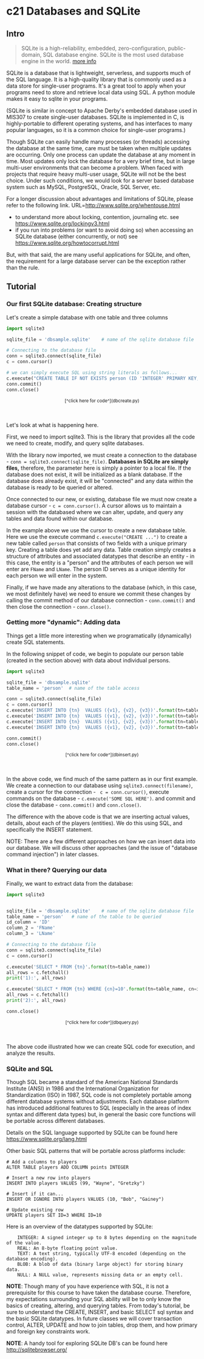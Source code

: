 
# c21 Databases and SQLite

## Intro

>SQLite is a high-reliability, embedded, zero-configuration, public-domain, SQL database engine. SQLite is the most used database engine in the world. [more info](https://www.sqlite.org/about.html)

SQLite is a database that is lightweight, serverless, and supports much of the SQL language.
It is a high-quality library that is commonly used as a data store for single-user programs.
It's a great tool to apply when your programs need to store and retrieve local data using SQL. A python module makes it easy to sqlite in your programs.

(SQLite is similar in concept to Apache Derby's embedded database used in MIS307 to create single-user databases. SQLite is implemented in C, is highly-portable to different operating systems, and has interfaces to many popular languages, so it is a common choice for single-user programs.)

Though SQLite can easily handle many processes (or threads) accessing the database at the same time, care must be taken when multiple updates are occurring. Only one process can update the database at any moment in time. Most updates only lock the database for a very brief time, but in large multi-user environments that can become a problem. When faced with projects that require heavy multi-user usage, SQLite will not be the best choice. Under such conditions, we would look for a server based database system such as MySQL, PostgreSQL, Oracle, SQL Server, etc.

For a longer discussion about advantages and limitations of SQLite, please refer to the following link.
URL=http://www.sqlite.org/whentouse.html

* to understand more about locking, contention, journaling etc. see https://www.sqlite.org/lockingv3.html
* if you run into problems (or want to avoid doing so) when accessing an SQLite database (either concurrently, or not) see https://www.sqlite.org/howtocorrupt.html

But, with that said, the are many useful applications for SQLite, and often, the requirement for a large database server can be the exception rather than the rule.


## Tutorial

### Our first SQLite database: Creating structure

Let's create a simple database with one table and three columns

```python
import sqlite3

sqlite_file = 'dbsample.sqlite'    # name of the sqlite database file

# Connecting to the database file
conn = sqlite3.connect(sqlite_file)
c = conn.cursor()

# we can simply execute SQL using string literals as follows...
c.execute("CREATE TABLE IF NOT EXISTS person (ID 'INTEGER' PRIMARY KEY, FName 'TEXT', LName 'TEXT')")
conn.commit()
conn.close()
```
<center><sub>[^click here for code^](dbcreate.py)</sub></center>
<br>
<br>

Let's look at what is happening here.

First, we need to import sqlite3. This is the library that provides all the code we need to create, modify, and query sqlite databases.

With the library now imported, we must create a connection to the database - `conn = sqlite3.connect(sqlite_file)`. **Databases in SQLite are simply files,** therefore, the parameter here is simply a pointer to a local file. If the database does not exist, it will be initialized as a blank database. If the database does already exist, it will be "connected" and any data within the database is ready to be queried or altered.

Once connected to our new, or existing, database file we must now create a database cursor - `c = conn.cursor()`. A cursor allows us to maintain a session with the databased where we can alter, update, and query any tables and data found within our database.

In the example above we use the cursor to create a new database table. Here we use the execute command `c.execute("CREATE ...")` to create a new table called `person` that consists of two fields with a unique primary key. Creating a table does yet add any data. Table creation simply creates a structure of attributes and associated datatypes that describe an entity - in this case, the entity is a "person" and the attributes of each person we will enter are `FName` and `LName`. The person ID serves as a unique identity for each person we will enter in the system.

Finally, if we have made any alterations to the database (which, in this case, we most definitely have) we need to ensure we commit these changes by calling the commit method of our database connection - `conn.commit()` and then close the connection - `conn.close()`.


### Getting more "dynamic": Adding data

Things get a little more interesting when we programatically (dynamically) create SQL statements.

In the following snippet of code, we begin to populate our person table (created in the section above) with data about individual persons.

```python
import sqlite3

sqlite_file = 'dbsample.sqlite'
table_name = 'person'  # name of the table access

conn = sqlite3.connect(sqlite_file)
c = conn.cursor()
c.execute('INSERT INTO {tn}  VALUES ({v1}, {v2}, {v3})'.format(tn=table_name, v1=10, v2='"Bob"', v3='"Gainey"'))
c.execute('INSERT INTO {tn}  VALUES ({v1}, {v2}, {v3})'.format(tn=table_name, v1=11, v2='"Bobby"', v3='"Orr"'))
c.execute('INSERT INTO {tn}  VALUES ({v1}, {v2}, {v3})'.format(tn=table_name, v1=12, v2='"Sidney"', v3='"Crosby"'))
c.execute('INSERT INTO {tn}  VALUES ({v1}, {v2}, {v3})'.format(tn=table_name, v1=13, v2='"Guy"', v3='"Lafleur"'))

conn.commit()
conn.close()
```

<center><sub>[^click here for code^](dbinsert.py)</sub></center>
<br>
<br>

In the above code, we find much of the same pattern as in our first example. We create a connection to our database using `sqlite3.connect(filename)`, create a cursor for the connection - ` c = conn.cursor()`, execute commands on the database - `c.execute('SOME SQL HERE')`. and commit and close the database - `conn.commit()` and `conn.close()`.

The difference with the above code is that we are inserting actual values, details, about each of the players (entities). We do this using SQL, and specifically the INSERT statement.


NOTE: There are a few different approaches on how we can insert data into our database. We will discuss other approaches (and the issue of "database command injection") in later classes.

### What in there? Querying our data

Finally, we want to extract data from the database:

```python
import sqlite3


sqlite_file = 'dbsample.sqlite'    # name of the sqlite database file
table_name = 'person'   # name of the table to be queried
id_column = 'ID'
column_2 = 'FName'
column_3 = 'LName'

# Connecting to the database file
conn = sqlite3.connect(sqlite_file)
c = conn.cursor()

c.execute('SELECT * FROM {tn}'.format(tn=table_name))
all_rows = c.fetchall()
print('1):', all_rows)

c.execute('SELECT * FROM {tn} WHERE {cn}=10'.format(tn=table_name, cn=id_column))
all_rows = c.fetchall()
print('2):', all_rows)

conn.close()
```
<center><sub>[^click here for code^](dbquery.py)</sub></center>
<br>
<br>


The above code illustrated how we can create SQL code for execution, and analyze the results.

### SQLite and SQL

Though SQL became a standard of the American National Standards Institute (ANSI) in 1986 and the International Organization for Standardization (ISO) in 1987, SQL code is not completely portable among different database systems without adjustments. Each database platform has introduced additional features to SQL (especially in the areas of index syntax and different data types) but, in general the basic core functions will be portable across different databases.

Details on the SQL language supported by SQLite can be found here https://www.sqlite.org/lang.html

Other basic SQL patterns that will be portable across platforms include:

```
# Add a columns to players
ALTER TABLE players ADD COLUMN points INTEGER

# Insert a new row into players
INSERT INTO players VALUES (99, "Wayne", "Gretzky")

# Insert if it can...
INSERT OR IGNORE INTO players VALUES (10, "Bob", "Gainey")

# Update existing row
UPDATE players SET ID=3 WHERE ID=10
```

Here is an overview of the datatypes supported by SQLite:
```
    INTEGER: A signed integer up to 8 bytes depending on the magnitude of the value.
    REAL: An 8-byte floating point value.
    TEXT: A text string, typically UTF-8 encoded (depending on the database encoding).
    BLOB: A blob of data (binary large object) for storing binary data.
    NULL: A NULL value, represents missing data or an empty cell.
```

__NOTE__: Though many of you have experience with SQL, it is not a prerequisite for this course to have taken the database course. Therefore, my expectations surrounding your SQL ability will be to only know the basics of creating, altering, and querying tables. From today's tutorial, be sure to understand the CREATE, INSERT, and basic SELECT sql syntax and the basic SQLite datatypes.  In future classes we will cover transaction control, ALTER, UPDATE and how to join tables, drop them, and how primary and foreign key constraints work.

__NOTE__: A handy tool for exploring SQLite DB's can be found here http://sqlitebrowser.org/
